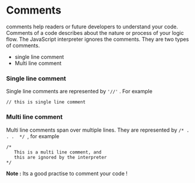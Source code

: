 # Comments

comments help readers or future developers to understand your code. Comments of a code describes about the nature or process of your logic flow. The JavaScript interpreter ignores the comments. They are two types of comments.

* single line comment
* Multi line comment

### Single line comment 

Single line comments are represented by `'//'` . For example

    // this is single line comment
    
### Multi line comment

Multi line comments span over multiple lines. They are represented by `/* . . .  */ `, for example

    /* 
       This is a multi line comment, and 
       this are ignored by the interpreter
    */
    
**Note :** Its a good practise to comment your code !